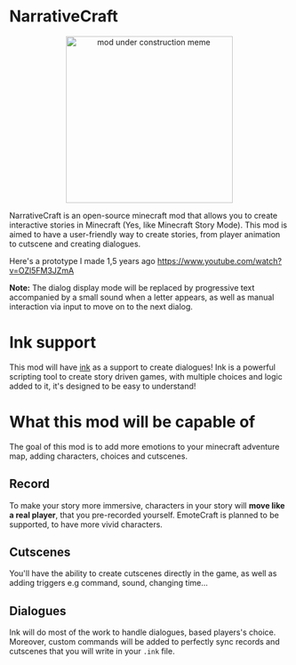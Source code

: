 # NarrativeCraft
<p align="center">
  <img src="https://github.com/user-attachments/assets/5e90e895-a5a2-4e84-a9f9-9afa3355e1b0" alt="mod under construction meme" width="300">
</p>

NarrativeCraft is an open-source minecraft mod that allows you to create interactive stories in Minecraft (Yes, like Minecraft Story Mode).
This mod is aimed to have a user-friendly way to create stories, from player animation to cutscene and creating dialogues.

Here's a prototype I made 1,5 years ago
https://www.youtube.com/watch?v=OZl5FM3JZmA


**Note:** The dialog display mode will be replaced by progressive text accompanied by a small sound when a letter appears, as well as manual interaction via input to move on to the next dialog.


# Ink support
This mod will have [ink](https://www.inklestudios.com/ink/) as a support to create dialogues!
Ink is a powerful scripting tool to create story driven games, with multiple choices and logic added to it, it's designed to be easy to understand!

# What this mod will be capable of
The goal of this mod is to add more emotions to your minecraft adventure map, adding characters, choices and cutscenes.
## Record
To make your story more immersive, characters in your story will **move like a real player**, that you pre-recorded yourself.
EmoteCraft is planned to be supported, to have more vivid characters.
## Cutscenes
You'll have the ability to create cutscenes directly in the game, as well as adding triggers e.g command, sound, changing time...
## Dialogues
Ink will do most of the work to handle dialogues, based players's choice. Moreover, custom commands will be added to perfectly sync records and cutscenes that you will write in your `.ink` file.

